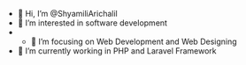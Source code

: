 - 👋 Hi, I’m @ShyamiliArichalil
- 👀 I’m interested in software development
- - 👀 I’m focusing on Web Development and Web Designing
- 🌱 I’m currently working in PHP and Laravel Framework
<!-- - 💞️ I’m looking to collaborate on 
- 📫 How to reach me ...
- 😄 Pronouns: ...
- ⚡ Fun fact: ...  -->

<!---
ShyamiliArichalil/ShyamiliArichalil is a ✨ special ✨ repository because its `README.md` (this file) appears on your GitHub profile.
You can click the Preview link to take a look at your changes.
--->

